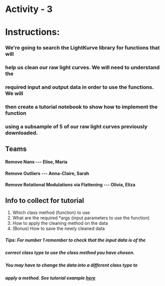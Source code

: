 # Activity - 3



# Instructions:
### We're going to search the LightKurve library for functions that will 
### help us clean our raw light curves. We will need to understand the 
### required input and output data in order to use the functions. We will 
### then create a tutorial notebook to show how to implement the function
### using a subsample of 5 of our raw light curves previously downloaded.   


## Teams
#### Remove Nans --- Elise, Maria
#### Remove Outliers --- Anna-Claire, Sarah
#### Remove Rotational Modulations via Flattening --- Olivia, Eliza


## Info to collect for tutorial
1. Which class method (function) to use
2. What are the required *args (input parameters to use the function)
3. How to apply the cleaning method on the data
4. (Bonus) How to save the newly cleaned data



##### Tips: For number 1 remember to check that the input data is of the 
#####       correct class type to use the class method you have chosen. 
#####       You may have to change the data into a different class type to 
#####       apply a method. See tutorial example [here](https://github.com/deerow22/EscapeEarth/blob/main/interns/Activities/Data/Activity_3.ipynb) 

